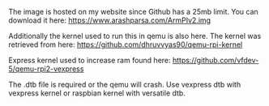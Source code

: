 The image is hosted on my website since Github has a 25mb limit.  You can download it here: https://www.arashparsa.com/ArmPIv2.img

Additionally the kernel used to run this in qemu is also here.  The kernel was retrieved from here: https://github.com/dhruvvyas90/qemu-rpi-kernel

Express kernel used to increase ram found here:
https://github.com/vfdev-5/qemu-rpi2-vexpress

The .dtb file is required or the qemu will crash.  Use vexpress dtb with vexpress kernel or raspbian kernel with versatile dtb.
